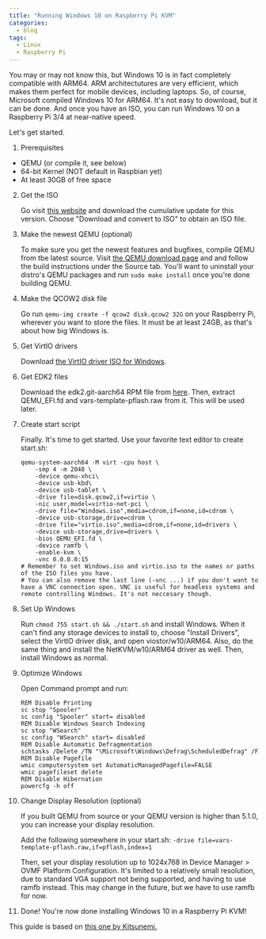 ```yaml
---
title: "Running Windows 10 on Raspberry Pi KVM"
categories:
  - blog
tags:
  - Linux
  - Raspberry Pi
---
```

You may or may not know this, but Windows 10 is in fact completely compatible with ARM64.
ARM architectutures are very efficient, which makes them perfect for mobile devices, including laptops.
So, of course, Microsoft compiled Windows 10 for ARM64. It's not easy to download, but it can be done.
And once you have an ISO, you can run Windows 10 on a Raspberry Pi 3/4 at near-native speed.

Let's get started.

1. Prerequisites

- QEMU (or compile it, see below)
- 64-bit Kernel (NOT default in Raspbian yet)
- At least 30GB of free space

2. Get the ISO

    Go visit [this website](https://uupdump.ml/known.php?q=1909+arm64) and download the cumulative update for this version. Choose "Download and convert to ISO" to obtain an ISO file.

3. Make the newest QEMU (optional)

    To make sure you get the newest features and bugfixes, compile QEMU from tbe latest source. Visit [the QEMU download page](https://www.qemu.org/download/) and and follow the build instructions under the Source tab. You'll want to uninstall your distro's QEMU packages and run ```sudo make install``` once you're done building QEMU.
4. Make the QCOW2 disk file

    Go run ```qemu-img create -f qcow2 disk.qcow2 32G``` on your Raspberry Pi, wherever you want to store the files. It must be at least 24GB, as that's about how big Windows is.

5. Get VirtIO drivers

    Download [the VirtIO driver ISO for Windows](https://docs.fedoraproject.org/en-US/quick-docs/creating-windows-virtual-machines-using-virtio-drivers/index.html#virtio-win-direct-downloads).

6. Get EDK2 files

    Download the edk2.git-aarch64 RPM file from [here](https://www.kraxel.org/repos/jenkins/edk2/). Then, extract QEMU_EFI.fd and vars-template-pflash.raw from it. This will be used later.

7. Create start script

    Finally. It's time to get started.
    Use your favorite text editor to create start.sh: 

    ```
    qemu-system-aarch64 -M virt -cpu host \
        -smp 4 -m 2048 \
        -device qemu-xhci\
        -device usb-kbd\
        -device usb-tablet \
        -drive file=disk.qcow2,if=virtio \
        -nic user,model=virtio-net-pci \
        -drive file="Windows.iso",media=cdrom,if=none,id=cdrom \
        -device usb-storage,drive=cdrom \
        -drive file="virtio.iso",media=cdrom,if=none,id=drivers \
        -device usb-storage,drive=drivers \
        -bios QEMU_EFI.fd \
        -device ramfb \
        -enable-kvm \
        -vnc 0.0.0.0:15
    # Remember to set Windows.iso and virtio.iso to the names or paths of the ISO files you have. 
    # You can also remove the last line (-vnc ...) if you don't want to have a VNC connection open. VNC is useful for headless systems and remote controlling Windows. It's not neccesary though.
    ```

8. Set Up Windows

    Run ```chmod 755 start.sh && ./start.sh``` and install Windows. 
    When it can't find any storage devices to install to, choose "Install Drivers", select the VirtIO driver disk, and open viostor/w10/ARM64. 
    Also, do the same thing and install the NetKVM/w10/ARM64 driver as well.
    Then, install Windows as normal.

9. Optimize Windows

    Open Command prompt and run:
    ```
    REM Disable Printing
    sc stop "Spooler"
    sc config "Spooler" start= disabled
    REM Disable Windows Search Indexing
    sc stop "WSearch"
    sc config "WSearch" start= disabled
    REM Disable Automatic Defragmentation
    schtasks /Delete /TN "\Microsoft\Windows\Defrag\ScheduledDefrag" /F
    REM Disable Pagefile
    wmic computersystem set AutomaticManagedPagefile=FALSE
    wmic pagefileset delete
    REM Disable Hibernation
    powercfg -h off
    ```

10. Change Display Resolution (optional)

    If you built QEMU from source or your QEMU version is higher than 5.1.0, you can increase your display resolution.

    Add the following somewhere in your start.sh:
    ```-drive file=vars-template-pflash.raw,if=pflash,index=1```

    Then, set your display resolution up to 1024x768 in Device Manager > OVMF Platform Configuration. It's limited to a relatively small resolution, due to standard VGA support not being supported, and having to use ramfb instead. This may change in the future, but we have to use ramfb for now.

11. Done!
    You're now done installing Windows 10 in a Raspberry Pi KVM!

This guide is based on [this one by Kitsunemi.](https://kitsunemimi.pw/notes/posts/running-windows-10-for-arm64-in-a-qemu-virtual-machine.html)
